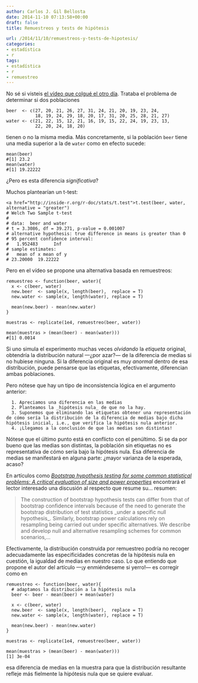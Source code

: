 ```yaml
---
author: Carlos J. Gil Bellosta
date: 2014-11-10 07:13:58+00:00
draft: false
title: Remuestreos y tests de hipótesis

url: /2014/11/10/remuestreos-y-tests-de-hipotesis/
categories:
- estadística
- r
tags:
- estadística
- r
- remuestreo
---
```


No sé si visteis [el vídeo que colgué el otro día](http://www.datanalytics.com/2014/11/06/estadistica-clasica-vs-remuestreo/). Trataba el problema de determinar si dos poblaciones



    beer  <- c(27, 20, 21, 26, 27, 31, 24, 21, 20, 19, 23, 24,
               18, 19, 24, 29, 18, 20, 17, 31, 20, 25, 28, 21, 27)
    water <- c(21, 22, 15, 12, 21, 16, 19, 15, 22, 24, 19, 23, 13,
               22, 20, 24, 18, 20)



tienen o no la misma media. Más concretamente, si la población `beer` tiene una media superior a la de `water` como en efecto sucede:



    mean(beer)
    #[1] 23.2
    mean(water)
    #[1] 19.22222



¿Pero es esta diferencia _significativa_?

Muchos plantearían un t-test:



    <a href="http://inside-r.org/r-doc/stats/t.test">t.test(beer, water, alternative = "greater")
    # Welch Two Sample t-test
    #
    # data:  beer and water
    # t = 3.3086, df = 39.271, p-value = 0.001007
    # alternative hypothesis: true difference in means is greater than 0
    # 95 percent confidence interval:
    #   1.952483      Inf
    # sample estimates:
    #   mean of x mean of y
    # 23.20000  19.22222



Pero en el vídeo se propone una alternativa basada en remuestreos:



    remuestreo <- function(beer, water){
      x <- c(beer, water)
      new.beer  <- sample(x, length(beer),  replace = T)
      new.water <- sample(x, length(water), replace = T)

      mean(new.beer) - mean(new.water)
    }

    muestras <- replicate(1e4, remuestreo(beer, water))

    mean(muestras > (mean(beer) - mean(water)))
    #[1] 0.0014



Si uno simula el experimento muchas veces _olvidando_ la _etiqueta_ original, obtendría la distribución natural —¿por azar?— de la diferencia de medias si no hubiese ninguna. Si la diferencia original es muy _anormal_ dentro de esa distribución, puede pensarse que las etiquetas, efectivamente, diferencian ambas poblaciones.

Pero nótese que hay un tipo de inconsistencia lógica en el argumento anterior:



	  1. Apreciamos una diferencia en las medias
	  2. Planteamos la _hipótesis nula_ de que no la hay.
	  3. Suponemos que eliminando las etiquetas obtener una representación de cómo sería la distribución de la diferencia de medias bajo dicha hipótesis inicial, i.e., que verifica la hipótesis nula anterior.
	  4. ¡Llegamos a la conclusión de que las medias son distintas!


Nótese que el último punto está en conflicto con el penúltimo. Si se da por bueno que las medias son distintas, la población sin etiquetas no es representativa de cómo sería bajo la hipótesis nula. Esa diferencia de medias se manifestará en alguna parte: ¿mayor varianza de la esperada, acaso?

En artículos como [_Bootstrap hypothesis testing for some common statistical problems: A critical evaluation of size and power properties_](http://www.sciencedirect.com/science/article/pii/S0167947307000230) encontrará el lector interesado una discusión al respecto que resume su... resumen:



<blockquote>The construction of bootstrap hypothesis tests can differ from that of bootstrap confidence intervals because of the need to generate the bootstrap distribution of test statistics _under a specific null hypothesis_. Similarly, bootstrap power calculations rely on resampling being carried out under specific alternatives. We describe and develop null and alternative resampling schemes for common scenarios,...</blockquote>



Efectivamente, la distribución construida por remuestreo podría no recoger adecuadamente las especificidades concretas de la hipótesis nula en cuestión, la igualdad de medias en nuestro caso. Lo que entiendo que propone el autor del artículo —¡y enmiéndeseme si yerro!— es corregir como en



    remuestreo <- function(beer, water){
      # adaptamos la distribución a la hipótesis nula
      beer <- beer - mean(beer) + mean(water)

      x <- c(beer, water)
      new.beer  <- sample(x, length(beer),  replace = T)
      new.water <- sample(x, length(water), replace = T)

      mean(new.beer) - mean(new.water)
    }

    muestras <- replicate(1e4, remuestreo(beer, water))

    mean(muestras > (mean(beer) - mean(water)))
    [1] 3e-04



esa diferencia de medias en la muestra para que la distribución resultante refleje más fielmente la hipótesis nula que se quiere evaluar.
